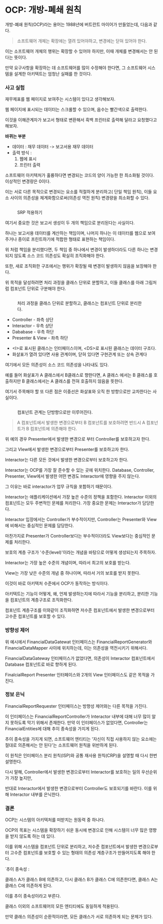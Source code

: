 # OCP: 개방-폐쇄 원칙

개방-폐쇄 원칙(OCP)라는 용어는 1988년에 버트란트 마이어가 만들었는데, 다음과 같다.

> 소프트웨어 개체는 확장에는 열려 있어야하고, 변경에는 닫혀 있어야 한다.

&#x20;

이는 소프트웨어 개체의 행위는 확장할 수 있어야 하지만, 이때 개체를 변경해서는 안 된다는 뜻이다.

&#x20;

만약 요구사항을 확장하는 데 소프트웨어를 많이 수정해야 한다면, 그 소프트웨어 시스템을 설계한 아키텍트는 엄청난 실패를 한 것이다.

&#x20;

### 사고 실험

재무제표를 웹 페이지로 보여주는 시스템이 있다고 생각해보자.

&#x20;

웹 페이지에 표시되는 데이터는 스크롤할 수 있으며, 음수는 빨간색으로 출력한다.

&#x20;

이것을 이해관계자가 보고서 형태로 변환해서 흑백 프린터로 출력해 달라고 요청했다고 해보자.

&#x20;

**바뀌는 부분**

* 데이터 : 재무 데이터 -> 보고서용 재무 데이터
* 출력 방식 :
  1. 웹에 표시
  2. 프린터 출력

소프트웨어 아키텍처가 훌륭하다면 변경되는 코드의 양이 가능한 한 최소화될 것이다. 이상적인 변경량은 0이다.

&#x20;

이는 서로 다른 목적으로 변경되는 요소를 적절하게 분리하고( 단일 책임 원칙), 이들 요소 사이의 의존성을 체계화함으로써(의존성 역전 원칙) 변경량을 최소화할 수 있다.

<figure><img src="https://blog.kakaocdn.net/dn/xSUzC/btq0nOFZa7w/758AcdFrUPRFLfm0rk7380/img.png" alt=""><figcaption><p>SRP 적용하기</p></figcaption></figure>

&#x20;

여기서 중요한 것은 보고서 생성이 두 개의 책임으로 분리된다는 사실이다.

&#x20;

하나는 보고서용 데이터를 계산하는 책임이며, 나머지 하나는 이 데이터를 웹으로 보여주거나 종이로 프린트하기에 적합한 형태로 표현하는 책임이다.

&#x20;

위 처럼 책임을 분리했다면, 두 책임 중 하나에서 변경이 발생하더라도 다른 하나는 변경되지 않도록 소스 코드 의존성도 확실히 조직화해야 한다.

&#x20;

또한, 새로 조직화한 구조에서는 행위가 확장될 때 변경이 발생하지 않음을 보장해야 한다.

&#x20;

위 목적을 달성하려면 처리 과정을 클래스 단위로 분할하고, 이들 클래스를 아래 그림처럼 컴포넌트 단위로 구분해야 한다.

<figure><img src="https://blog.kakaocdn.net/dn/cQgbWN/btq0oLorRD5/06NhodF4dx2josrMWIpEJk/img.png" alt=""><figcaption><p>처리 과정을 클래스 단위로 분할하고, 클래스는 컴포넌트 단위로 분리한다.</p></figcaption></figure>

&#x20;

* Controller - 좌측 상단
* Interactor - 우측 상단
* Dababase - 우측 하단
* Presenter & View - 좌측 하단

&#x20;

* \<I>로 표시된 클래스는 인터페이스이며, \<DS>로 표시된 클래스는 데이터 구조다.
* 화살표가 열려 있다면 사용 관계이며, 닫혀 있다면 구현관계 또는 상속 관계다

여기에서 모든 의존성이 소스 코드 의존성을 나타내도 있다.

&#x20;

예를 들어 화살표가 A 클래스에서 B클래스로 향한다면, A 클래스 에서는 B 클래스를 호출하지만 B 클래스에서는 A 클래스를 전혀 호출하지 않음을 뜻한다.

&#x20;

여기서 주목해야 할 또 다른 점은 이중선은 화살표와 오직 한 방향으로만 교차한다는 사실이다.

&#x20;

<figure><img src="https://blog.kakaocdn.net/dn/xeZBT/btq0oaothX5/X0p6Gaqjzdvq3QaO0Cuqp0/img.png" alt=""><figcaption><p>컴포넌트 관계는 단방향으로만 이루어진다.</p></figcaption></figure>

&#x20;

> A 컴포넌트에서 발생한 변경으로부터 B 컴포넌트를 보호하려면 반드시 A 컴포넌트가 B 컴포넌트에 의존해야 한다.

&#x20;

위 예의 경우 Presenter에서 발생한 변경으로 부터 Controller를 보호하고자 한다.&#x20;

그리고 VIew에서 발생한 변경으로부터 Presenter를 보호하고자 한다.

Interactor는 다른 모든 것에서 발생한 변경으로부터 보호하고자 한다.

&#x20;

Interactor는 OCP를 가장 잘 준수할 수 있는 곳에 위치한다. Database, Controller, Presenter, View에서 발생한 어떤 변경도 Interactor에 영향을 주지 않는다.

&#x20;

그 이유는 바로 interactor가 업무 규칙을 포함하기 때문이다.

Interactor는 애플리케이션에서 가장 높은 수준의 정책을 포함한다. Interactor 이외의 컴포넌트는 모두 주변적인 문제를 처리한다. 가장 중요한 문제는 Interactor가 담당한다.

&#x20;

Interactor 입장에서는 Controller가 부수적이지만, Controller는 Presenter와 View에 비해서는 중심적인 문제를 담당한다.

마찬가지로 Presenter가 Controller보다는 부수적이더라도 View보다는 중심적인 문제를 처리한다.

&#x20;

보호의 계층 구조가 '수준(level)'이라는 개념을 바탕으로 어떻게 생성되는지 주목하자.

&#x20;

Interactor는 가장 높은 수준의 개념이며, 따라서 최고의 보호를 받는다.

View는 가장 낮은 수준의 개념 중 하나이며, 따라서 거의 보호를 받지 못한다.

&#x20;

이것이 바로 아키텍처 수준에서 OCP가 동작하는 방식이다.

&#x20;

아키텍트는 기능이 어떻게, 왜, 언제 발생하는지에 따라서 기능을 분리하고, 분리한 기능을 컴포넌트의 계층구조로 조직화한다.

컴포넌트 계층구조를 이와같이 조직화하면 저수준 컴포넌트에서 발생한 변경으로부터 고수준 컴포넌트를 보호할 수 있다.

&#x20;

### 방향성 제어

위 예시에서 FinancialDataGatewat 인터페이스는 FinancialReportGenerator와 FinancialDataMapper 사이에 위치하는데, 이는 의존성을 역전시키기 위해서다.

FinancialDataGateway 인터페이스가 없었다면, 의존성이 Interactor 컴포넌트에서 Database 컴포넌트로 바로 향하게 된다.

FinalcialReport Presenter 인터페이스와 2개의 View 인터페이스도 같은 목적을 가진다.

&#x20;

&#x20;

### 정보 은닉

FinancialReportRequester 인터페이스는 방향성 제어와는 다른 목적을 가진다.

&#x20;

이 인터페이스는 FinancialReportController가 Interactor 내부에 대해 너무 많이 알지 못하도록 막기 위해서 존재한다. 만약 이 인터페이스가 없었다면, Controller는 FinancialEntities에 대해 추이 종속성을 가지게 된다.

&#x20;

추이 종속성을 가지게 되면, 소프트웨어 엔티티는 '자신이 직접 사용하지 않는 요소에는 절대로 의존해서는 안 된다'는 소프트웨어 원칙을 위반하게 된다.

&#x20;

이 원칙은 인터페이스 분리 원칙(ISP)와 공통 재사용 원칙(CRP)을 설명할 때 다시 한번 설명한다.

&#x20;

다시 말해, Controller에서 발생한 변경으로부터 Interactor를 보호하는 일의 우선순위가 가장 높지만,&#x20;

반대로 Interactor에서 발생한 변경으로부터 Controller도 보호되기를 바란다. 이를 위해 Interactor 내부를 은닉한다.

&#x20;

&#x20;

### 결론

OCP는 시스템의 아키텍처를 떠받치는 원동력 중 하나다.

OCP의 목표는 시스템을 확장하기 쉬운 동시에 변경으로 인해 시스템이 너무 많은 영향을 받지 않도록 하는 데 있다.

&#x20;

이를 위해 시스템을 컴포넌트 단위로 분리하고, 저수준 컴포넌트에서 발생한 변경으로부터 고수준 컴포넌트를 보호할 수 있는 형태의 의존성 계층구조가 만들어지도록 해야 한다.

&#x20;



˙추이 종속성 :

클래스 A가 클래스 B에 의존하고, 다시 클래스 B가 클래스 C에 의존한다면, 클래스 A는 클래스 C에 의존하게 된다.

이를 추이 종속성이라고 부른다.

클래스 이외의 소프트웨어의 모든 엔티티에도 동일하게 적용된다.

만약 클래스 의존성이 순환적이라면, 모든 클래스가 서로 의존하게 되는 문제가 있다.
